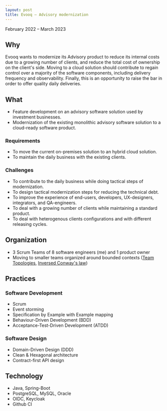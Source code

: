 ```yaml
---
layout: post
title: Evooq – Advisory modernization
---
```


February 2022 – March 2023

## Why

Evooq wants to modernize its Advisory product to reduce its internal costs due to a growing number of clients, and reduce the total cost of ownership on the client's side. Moving to a cloud solution should contribute to regain control over a majority of the software components, including delivery frequency and observability. Finally, this is an opportunity to raise the bar in order to offer quality daily deliveries.

## What

* Feature development on an advisory software solution used by investment businesses.
* Modernization of the existing monolithic advisory software solution to a cloud-ready software product.

### Requirements

* To move the current on-premises solution to an hybrid cloud solution.
* To maintain the daily business with the existing clients.

### Challenges

* To contribute to the daily business while doing tactical steps of modernization.
* To design tactical modernization steps for reducing the technical debt.
* To improve the experience of end-users, developers, UX-designers, integrators, and QA-engineers.
* To deal with a growing number of clients while maintaining a standard product.
* To deal with heterogenous clients configurations and with different releasing cycles.

## Organization

* 3 Scrum Teams of 8 software engineers (me) and 1 product owner
* Moving to smaller teams organized around bounded contexts ([Team Topologies](https://teamtopologies.com/), [Inversed Conway's law](https://www.thoughtworks.com/radar/techniques/inverse-conway-maneuver))

## Practices

### Software Development

* Scrum
* Event storming
* Specification by Example with Example mapping
* Behaviour-Driven Development (BDD)
* Acceptance-Test-Driven Development (ATDD)

### Software Design

* Domain-Driven Design (DDD)
* Clean & Hexagonal architecture
* Contract-first API design

## Technology

* Java, Spring-Boot
* PostgreSQL, MySQL, Oracle
* OIDC, Keycloak
* Github CI
